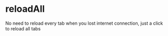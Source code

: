 reloadAll
=========

No need to reload every tab when you lost internet connection, just a click to reload all tabs
